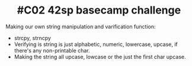 <h1 align="center">
  #C02 42sp basecamp challenge
</h1>

Making our own string manipulation and varification function:

- strcpy, strncpy
- Verifying is string is just alphabetic, numeric, lowercase, upcase, if there's any non-printable char.
- Making the string all upcase, lowcase or the just the first char upcase.

